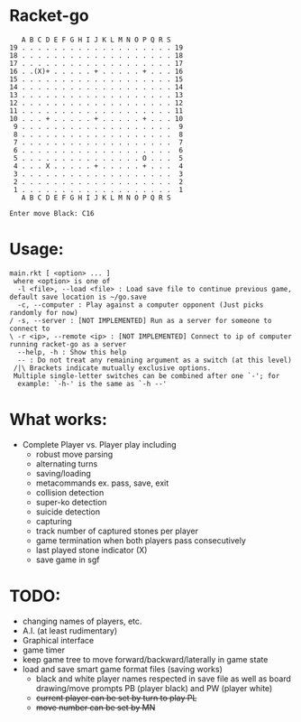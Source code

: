 # Racket-go

```
   A B C D E F G H I J K L M N O P Q R S
19 . . . . . . . . . . . . . . . . . . . 19
18 . . . . . . . . . . . . . . . . . . . 18
17 . . . . . . . . . . . . . . . . . . . 17
16 . .(X)+ . . . . . + . . . . . + . . . 16
15 . . . . . . . . . . . . . . . . . . . 15
14 . . . . . . . . . . . . . . . . . . . 14
13 . . . . . . . . . . . . . . . . . . . 13
12 . . . . . . . . . . . . . . . . . . . 12
11 . . . . . . . . . . . . . . . . . . . 11
10 . . . + . . . . . + . . . . . + . . . 10
 9 . . . . . . . . . . . . . . . . . . .  9
 8 . . . . . . . . . . . . . . . . . . .  8
 7 . . . . . . . . . . . . . . . . . . .  7
 6 . . . . . . . . . . . . . . . . . . .  6
 5 . . . . . . . . . . . . . . . O . . .  5
 4 . . . X . . . . . + . . . . . + . . .  4
 3 . . . . . . . . . . . . . . . . . . .  3
 2 . . . . . . . . . . . . . . . . . . .  2
 1 . . . . . . . . . . . . . . . . . . .  1
   A B C D E F G H I J K L M N O P Q R S

Enter move Black: C16
```

# Usage:

```
main.rkt [ <option> ... ]
 where <option> is one of
  -l <file>, --load <file> : Load save file to continue previous game, default save location is ~/go.save
  -c, --computer : Play against a computer opponent (Just picks randomly for now)
/ -s, --server : [NOT IMPLEMENTED] Run as a server for someone to connect to
\ -r <ip>, --remote <ip> : [NOT IMPLEMENTED] Connect to ip of computer running racket-go as a server
  --help, -h : Show this help
  -- : Do not treat any remaining argument as a switch (at this level)
 /|\ Brackets indicate mutually exclusive options.
 Multiple single-letter switches can be combined after one `-'; for
  example: `-h-' is the same as `-h --'
```

# What works:
  - Complete Player vs. Player play including
    - robust move parsing
    - alternating turns
    - saving/loading
    - metacommands ex. pass, save, exit
    - collision detection
    - super-ko detection
    - suicide detection
    - capturing
    - track number of captured stones per player
    - game termination when both players pass consecutively
	- last played stone indicator (X)
	- save game in sgf

# TODO:
  - changing names of players, etc.
  - A.I. (at least rudimentary)
  - Graphical interface
  - game timer
  - keep game tree to move forward/backward/laterally in game state
  - load and save smart game format files (saving works)
      - black and white player names respected in save file as well as
	    board drawing/move prompts PB (player black) and PW (player white)
      - ~~current player can be set by turn to play PL~~
      - ~~move number can be set by MN~~

